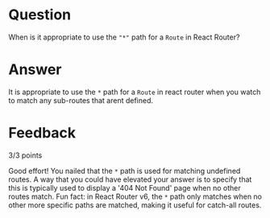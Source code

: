 # Question

When is it appropriate to use the `"*"` path for a `Route` in React Router?

# Answer
It is appropriate to use the `*` path for a `Route` in react router when you watch to match any sub-routes that arent defined.


# Feedback

3/3 points

Good effort! You nailed that the `*` path is used for matching undefined routes. A way that you could have elevated your answer is to specify that this is typically used to display a '404 Not Found' page when no other routes match. 
Fun fact: in React Router v6, the `*` path only matches when no other more specific paths are matched, making it useful for catch-all routes.
